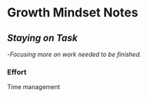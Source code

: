 # Growth Mindset Notes

## *Staying on Task*
-*Focusing more on work needed to be finished.*
### Effort
Time management
